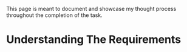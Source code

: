 This page is meant to document and showcase my thought process throughout the completion of the task.


# Understanding The Requirements 
